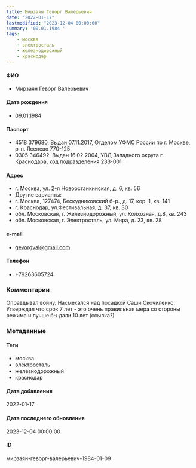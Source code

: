 ```yaml
---
title: Мирзаян Геворг Валерьевич
date: "2022-01-17"
lastmodified: "2023-12-04 00:00:00"
summary: '09.01.1984 '
tags: 
    - москва
    - электросталь
    - железнодорожный
    - краснодар
---
```

<!--# pp1-->
<!--## Фигурант-->
<!--### Личные данные-->
#### ФИО
- Мирзаян Геворг Валерьевич
#### Дата рождения
- 09.01.1984
#### Паспорт
- 4518 379680, Выдан 07.11.2017, Отделом УФМС России по г. Москве, р-н. Ясенево 770-125
-  0305 346492, Выдан 16.02.2004, УВД Западного округа г. Краснодара, код подразделения 233-001
#### Адрес
- г. Москва, ул. 2-я Новоостанкинская, д. 6, кв. 56
- Другие варианты:
- г. Москва, 127474, Бескудниковский б-р., д. 17, кор. 1, кв. 141
- г. Краснодар, ул.Фестивальная, д. 37, кв. 30
- обл. Московская, г. Железнодорожный, ул. Колхозная, д.8, кв. 243
- обл. Московская, г. Электросталь, ул. Мира, д. 23, кв. 28
#### e-mail
- gevorgval@gmail.com
#### Телефон
- +79263605724
### Комментарии
Оправдывал войну. Насмехался над посадкой Саши Скочиленко. Утверждал что срок 7 лет - это очень правильная мера со стороны режима и лучше бы дали 10 лет (ссылка?)
### Метаданные
#### Теги
- москва
- электросталь
- железнодорожный
- краснодар
#### Дата добавления
2022-01-17
#### Дата последнего обновления
2023-12-04 00:00:00
#### ID
мирзаян-геворг-валерьевич-1984-01-09
<!--## END;-->
